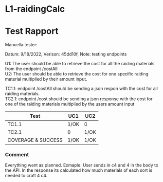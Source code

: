 # L1-raidingCalc



# Test Rapport
Manuella tester:

Datum: 9/18/2022, Verison: 45dd10f, Note: testing endpoints

U1: The user should be able to retrieve the cost for all the raiding materials from the endpoint /costAll <br>
U2: The user should be able to retrieve the cost for one specific raiding material multiplied by their amount input.

TC1.1: endpoint /costAll should be sending a json respon with the cost for all raiding materials. <br>
TC2.1: endpoint /cost should be sending a json response with the cost for one of the raiding materials multiplied by the users amount input <br>

| Test | UC1 | UC2 |
|------|-----|-----|
| TC1.1 | 1/OK | 0 |
| TC2.1 | 0 | 1/OK |
| COVERAGE & SUCCESS | 1/OK | 1/OK |

### Comment

Everything went as planned. 
Exmaple: User sends in c4 and 4 in the body to the API. In the response its calculated how much materials of each sort is needed to craft 4 c4.
